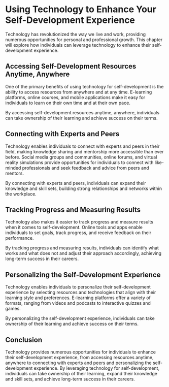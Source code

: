 Using Technology to Enhance Your Self-Development Experience
===================================================================================================================

Technology has revolutionized the way we live and work, providing numerous opportunities for personal and professional growth. This chapter will explore how individuals can leverage technology to enhance their self-development experience.

Accessing Self-Development Resources Anytime, Anywhere
------------------------------------------------------

One of the primary benefits of using technology for self-development is the ability to access resources from anywhere and at any time. E-learning platforms, online courses, and mobile applications make it easy for individuals to learn on their own time and at their own pace.

By accessing self-development resources anytime, anywhere, individuals can take ownership of their learning and achieve success on their terms.

Connecting with Experts and Peers
---------------------------------

Technology enables individuals to connect with experts and peers in their field, making knowledge sharing and mentorship more accessible than ever before. Social media groups and communities, online forums, and virtual reality simulations provide opportunities for individuals to connect with like-minded professionals and seek feedback and advice from peers and mentors.

By connecting with experts and peers, individuals can expand their knowledge and skill sets, building strong relationships and networks within the workplace.

Tracking Progress and Measuring Results
---------------------------------------

Technology also makes it easier to track progress and measure results when it comes to self-development. Online tools and apps enable individuals to set goals, track progress, and receive feedback on their performance.

By tracking progress and measuring results, individuals can identify what works and what does not and adjust their approach accordingly, achieving long-term success in their careers.

Personalizing the Self-Development Experience
---------------------------------------------

Technology enables individuals to personalize their self-development experience by selecting resources and technologies that align with their learning style and preferences. E-learning platforms offer a variety of formats, ranging from videos and podcasts to interactive quizzes and games.

By personalizing the self-development experience, individuals can take ownership of their learning and achieve success on their terms.

Conclusion
----------

Technology provides numerous opportunities for individuals to enhance their self-development experience, from accessing resources anytime, anywhere to connecting with experts and peers and personalizing the self-development experience. By leveraging technology for self-development, individuals can take ownership of their learning, expand their knowledge and skill sets, and achieve long-term success in their careers.
